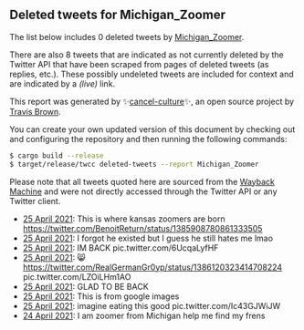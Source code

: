 ## Deleted tweets for Michigan_Zoomer

The list below includes 0 deleted tweets by
[Michigan_Zoomer](https://twitter.com/Michigan_Zoomer).

There are also 8 tweets that are indicated as not currently
deleted by the Twitter API that have been scraped from pages of deleted tweets (as replies, etc.).
These possibly undeleted tweets are included for context and are indicated by a _(live)_ link.


This report was generated by ✨[cancel-culture](https://github.com/travisbrown/cancel-culture)✨,
an open source project by [Travis Brown](https://twitter.com/travisbrown).

You can create your own updated version of this document by checking out and configuring the
repository and then running the following commands:

```bash
$ cargo build --release
$ target/release/twcc deleted-tweets --report Michigan_Zoomer
```

Please note that all tweets quoted here are sourced from the
[Wayback Machine](https://web.archive.org) and were not directly accessed through the Twitter API or
any Twitter client.

* [25 April 2021](https://web.archive.org/web/20210425041728/https://twitter.com/Michigan_Zoomer/status/1386172353357524994): This is where kansas zoomers are born https://twitter.com/BenoitReturn/status/1385908780861333505 <!--1386172353357524994-->
* [25 April 2021](https://web.archive.org/web/20210425031552/https://twitter.com/Michigan_Zoomer/status/1386154136547307522): I forgot he existed but I guess he still hates me lmao <!--1386154136547307522-->
* [25 April 2021](https://web.archive.org/web/20210425025120/https://twitter.com/Michigan_Zoomer/status/1386149863918870537): IM BACK pic.twitter.com/6UcqaLyfHF <!--1386149863918870537-->
* [25 April 2021](https://web.archive.org/web/20210425024353/https://twitter.com/Michigan_Zoomer/status/1386147912057565184): 😸  https://twitter.com/RealGermanGr0yp/status/1386120323414708224  pic.twitter.com/LZOiLHm1AO <!--1386147912057565184-->
* [25 April 2021](https://web.archive.org/web/20210425030141/https://twitter.com/Michigan_Zoomer/status/1386147185746644997): GLAD TO BE BACK <!--1386147185746644997-->
* [25 April 2021](https://web.archive.org/web/20210425024612/https://twitter.com/Michigan_Zoomer/status/1386146446492176386): This is from google images <!--1386146446492176386-->
* [25 April 2021](https://web.archive.org/web/20210425012749/https://twitter.com/Michigan_Zoomer/status/1386129553047887874): imagine eating this good pic.twitter.com/Ic43GJWiJW <!--1386129553047887874-->
* [24 April 2021](https://web.archive.org/web/20210424212655/https://twitter.com/Michigan_Zoomer/status/1386069055124262917): I am zoomer from Michigan help me find my frens <!--1386069055124262917-->
